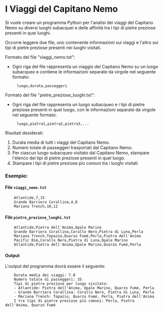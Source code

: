 # I Viaggi del Capitano Nemo

Si vuole creare un programma Python per l'analisi dei viaggi del Capitano Nemo su
diversi luoghi subacquei e delle affinità tra i tipi di pietre preziose presenti in quei luoghi.

Occorre leggere due file, uno contenente informazioni sui viaggi e l'altro sui tipi 
di pietre preziose presenti nei luoghi visitati.

Formato del file "viaggi_nemo.txt":
- Ogni riga del file rappresenta un viaggio del Capitano Nemo su un luogo subacqueo e contiene le informazioni separate da virgole nel seguente formato:

        luogo,durata,passeggeri

Formato del file "pietre_preziose_luoghi.txt":
- Ogni riga del file rappresenta un luogo subacqueo e i tipi di pietre preziose presenti in quel luogo, con le informazioni separate da virgole nel seguente formato:

        luogo,pietra1,pietra2,pietra3,...

Risultati desiderati:
1. Durata media di tutti i viaggi del Capitano Nemo. 
2. Numero totale di passeggeri trasportati dal Capitano Nemo.
3. Per ciascun luogo subacqueo visitato dal Capitano Nemo, stampare l'elenco dei tipi di pietre preziose presenti in quel luogo.
4. Stampare i tipi di pietre preziose più comuni tra i luoghi visitati

### Esempio:

#### File `viaggi_nemo.txt`

        Atlantide,7,15
        Grande Barriera Corallina,4,8
        Mariana Trench,10,12

#### File `pietre_preziose_luoghi.txt`

        Atlantide,Pietra dell'Anima,Opale Marino
        Grande Barriera Corallina,Corallo Nero,Pietra di Luna,Perla
        Mariana Trench,Topazio,Quarzo Fumé,Perla,Pietra dell'Anima
        Pacific Rim,Corallo Nero,Pietra di Luna,Opale Marino
        Atlantide,Pietra dell'Anima,Opale Marino,Quarzo Fumé,Perla

#### Output

L'output del programma dovrà essere il seguente:

        Durata media dei viaggi: 7.0
        Numero totale di passeggeri: 35
        Tipi di pietre preziose per luogo visitato:
        - Atlantide: Pietra dell'Anima, Opale Marino, Quarzo Fumé, Perla
        - Grande Barriera Corallina: Corallo Nero, Pietra di Luna, Perla
        - Mariana Trench: Topazio, Quarzo Fumé, Perla, Pietra dell'Anima
        I tre tipi di pietre preziose più comuni: Perla, Pietra dell'Anima, Quarzo Fumé